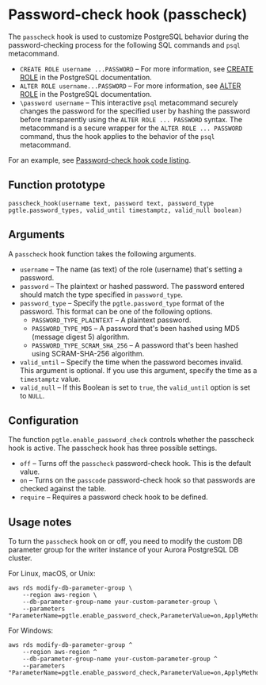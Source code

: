 # Password\-check hook \(passcheck\)<a name="passcheck_hook"></a>

The `passcheck` hook is used to customize PostgreSQL behavior during the password\-checking process for the following SQL commands and `psql` metacommand\.
+ `CREATE ROLE username ...PASSWORD` – For more information, see [CREATE ROLE](https://www.postgresql.org/docs/current/sql-createrole.html) in the PostgreSQL documentation\.
+ `ALTER ROLE username...PASSWORD` – For more information, see [ALTER ROLE](https://www.postgresql.org/docs/current/sql-alterrole.html) in the PostgreSQL documentation\.
+ `\password username` – This interactive `psql` metacommand securely changes the password for the specified user by hashing the password before transparently using the `ALTER ROLE ... PASSWORD` syntax\. The metacommand is a secure wrapper for the `ALTER ROLE ... PASSWORD` command, thus the hook applies to the behavior of the `psql` metacommand\.

For an example, see [Password\-check hook code listing](PostgreSQL_trusted_language_extension.md#PostgreSQL_trusted_language_extension-example-hook_code_listing)\.

## Function prototype<a name="passcheck_hook-prototype"></a>

```
passcheck_hook(username text, password text, password_type pgtle.password_types, valid_until timestamptz, valid_null boolean)
```

## Arguments<a name="passcheck_hook-arguments"></a>

A `passcheck` hook function takes the following arguments\.
+ `username` – The name \(as text\) of the role \(username\) that's setting a password\.
+ `password` – The plaintext or hashed password\. The password entered should match the type specified in `password_type`\.
+ `password_type` – Specify the `pgtle.password_type` format of the password\. This format can be one of the following options\.
  + `PASSWORD_TYPE_PLAINTEXT` – A plaintext password\.
  + `PASSWORD_TYPE_MD5` – A password that's been hashed using MD5 \(message digest 5\) algorithm\.
  + `PASSWORD_TYPE_SCRAM_SHA_256` – A password that's been hashed using SCRAM\-SHA\-256 algorithm\.
+ `valid_until` – Specify the time when the password becomes invalid\. This argument is optional\. If you use this argument, specify the time as a `timestamptz` value\.
+ `valid_null` – If this Boolean is set to `true`, the `valid_until` option is set to `NULL`\.

## Configuration<a name="passcheck_hook-configuration"></a>

The function `pgtle.enable_password_check` controls whether the passcheck hook is active\. The passcheck hook has three possible settings\.
+ `off` – Turns off the `passcheck` password\-check hook\. This is the default value\.
+ `on` – Turns on the `passcode` password\-check hook so that passwords are checked against the table\.
+ `require` – Requires a password check hook to be defined\.

## Usage notes<a name="passcheck_hook-usage"></a>

To turn the `passcheck` hook on or off, you need to modify the custom DB parameter group for the writer instance of your Aurora PostgreSQL DB cluster\.

For Linux, macOS, or Unix:

```
aws rds modify-db-parameter-group \
    --region aws-region \
    --db-parameter-group-name your-custom-parameter-group \
    --parameters "ParameterName=pgtle.enable_password_check,ParameterValue=on,ApplyMethod=immediate"
```

For Windows:

```
aws rds modify-db-parameter-group ^
    --region aws-region ^
    --db-parameter-group-name your-custom-parameter-group ^
    --parameters "ParameterName=pgtle.enable_password_check,ParameterValue=on,ApplyMethod=immediate"
```
